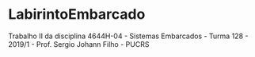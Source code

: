 # LabirintoEmbarcado
Trabalho II da disciplina 4644H-04 - Sistemas Embarcados - Turma 128 - 2019/1 - Prof. Sergio Johann Filho - PUCRS
